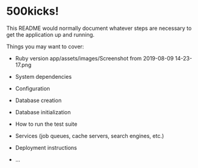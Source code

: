 # 500kicks!

This README would normally document whatever steps are necessary to get the
application up and running.

Things you may want to cover:

* Ruby version
    app/assets/images/Screenshot from 2019-08-09 14-23-17.png
* System dependencies

* Configuration

* Database creation

* Database initialization

* How to run the test suite

* Services (job queues, cache servers, search engines, etc.)

* Deployment instructions

* ...
